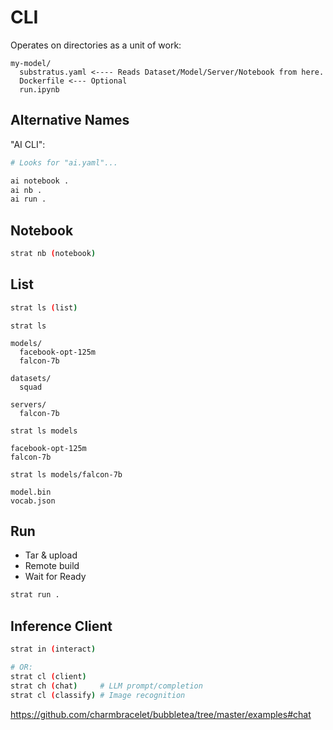 # CLI

Operates on directories as a unit of work:

```
my-model/
  substratus.yaml <---- Reads Dataset/Model/Server/Notebook from here.
  Dockerfile <--- Optional
  run.ipynb
```

## Alternative Names

"AI CLI":

```bash
# Looks for "ai.yaml"...

ai notebook .
ai nb .
ai run .
```

## Notebook

```bash
strat nb (notebook)
```

## List

```bash
strat ls (list)
```

```
strat ls

models/
  facebook-opt-125m
  falcon-7b

datasets/
  squad

servers/
  falcon-7b
```

```
strat ls models

facebook-opt-125m
falcon-7b
```

```
strat ls models/falcon-7b

model.bin
vocab.json
```

## Run

* Tar & upload
* Remote build
* Wait for Ready

```bash
strat run .
```

## Inference Client

```bash
strat in (interact)

# OR:
strat cl (client)
strat ch (chat)     # LLM prompt/completion
strat cl (classify) # Image recognition
```

https://github.com/charmbracelet/bubbletea/tree/master/examples#chat

